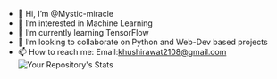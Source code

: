 - 👋 Hi, I’m @Mystic-miracle
- 👀 I’m interested in Machine Learning
- 🌱 I’m currently learning TensorFlow
- 💞️ I’m looking to collaborate on Python and Web-Dev based projects
- 📫 How to reach me: Email:khushirawat2108@gmail.com
![Your Repository's Stats](https://github-readme-stats.vercel.app/api?username=Your_GitHub_Username&show_icons=true)
<!---
Mystic-miracle/Mystic-miracle is a ✨ special ✨ repository because its `README.md` (this file) appears on your GitHub profile.
You can click the Preview link to take a look at your changes.
--->
